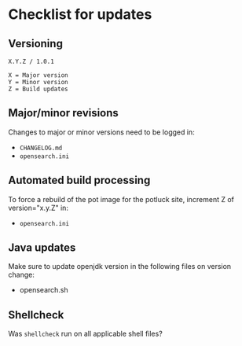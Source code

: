 # Checklist for updates

## Versioning
```
X.Y.Z / 1.0.1

X = Major version
Y = Minor version
Z = Build updates
```

## Major/minor revisions
Changes to major or minor versions need to be logged in:
* `CHANGELOG.md`
* `opensearch.ini`

## Automated build processing
To force a rebuild of the pot image for the potluck site, increment Z of version="x.y.Z" in:
* `opensearch.ini`

## Java updates
Make sure to update openjdk version in the following files on version change:
* opensearch.sh

## Shellcheck
Was `shellcheck` run on all applicable shell files?
